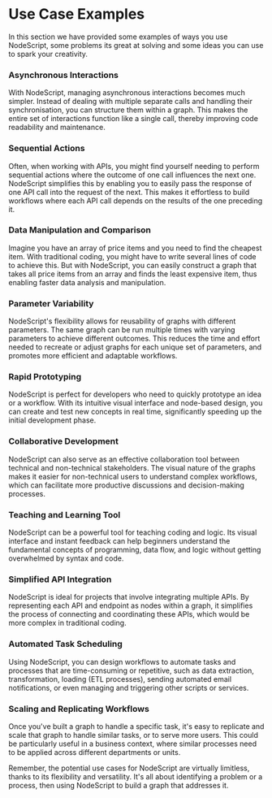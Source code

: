 # Use Case Examples

In this section we have provided some examples of ways you use NodeScript, some problems its great at solving and some ideas you can use to spark your creativity.

### Asynchronous Interactions

With NodeScript, managing asynchronous interactions becomes much simpler. Instead of dealing with multiple separate calls and handling their synchronisation, you can structure them within a graph. This makes the entire set of interactions function like a single call, thereby improving code readability and maintenance.

### Sequential Actions

Often, when working with APIs, you might find yourself needing to perform sequential actions where the outcome of one call influences the next one. NodeScript simplifies this by enabling you to easily pass the response of one API call into the request of the next. This makes it effortless to build workflows where each API call depends on the results of the one preceding it.

### Data Manipulation and Comparison

Imagine you have an array of price items and you need to find the cheapest item. With traditional coding, you might have to write several lines of code to achieve this. But with NodeScript, you can easily construct a graph that takes all price items from an array and finds the least expensive item, thus enabling faster data analysis and manipulation.

### Parameter Variability

NodeScript's flexibility allows for reusability of graphs with different parameters. The same graph can be run multiple times with varying parameters to achieve different outcomes. This reduces the time and effort needed to recreate or adjust graphs for each unique set of parameters, and promotes more efficient and adaptable workflows.

### Rapid Prototyping

NodeScript is perfect for developers who need to quickly prototype an idea or a workflow. With its intuitive visual interface and node-based design, you can create and test new concepts in real time, significantly speeding up the initial development phase.

### Collaborative Development

NodeScript can also serve as an effective collaboration tool between technical and non-technical stakeholders. The visual nature of the graphs makes it easier for non-technical users to understand complex workflows, which can facilitate more productive discussions and decision-making processes.

### Teaching and Learning Tool

NodeScript can be a powerful tool for teaching coding and logic. Its visual interface and instant feedback can help beginners understand the fundamental concepts of programming, data flow, and logic without getting overwhelmed by syntax and code. 

### Simplified API Integration

NodeScript is ideal for projects that involve integrating multiple APIs. By representing each API and endpoint as nodes within a graph, it simplifies the process of connecting and coordinating these APIs, which would be more complex in traditional coding.

### Automated Task Scheduling

Using NodeScript, you can design workflows to automate tasks and processes that are time-consuming or repetitive, such as data extraction, transformation, loading (ETL processes), sending automated email notifications, or even managing and triggering other scripts or services. 

### Scaling and Replicating Workflows

Once you've built a graph to handle a specific task, it's easy to replicate and scale that graph to handle similar tasks, or to serve more users. This could be particularly useful in a business context, where similar processes need to be applied across different departments or units. 

Remember, the potential use cases for NodeScript are virtually limitless, thanks to its flexibility and versatility. It's all about identifying a problem or a process, then using NodeScript to build a graph that addresses it.